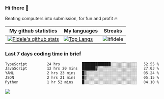 ### Hi there 👋
<p>Beating computers into submission, for fun and profit 🔥</p>

|My github statistics|My languages|Streaks|
|-|-|-|
|[![Fidele's github stats](https://github-readme-stats.vercel.app/api?username=itfidele&count_private=true&show_icons=true&theme=dark&hide_title=true)](https://github.com/itfidele)|[![Top Langs](https://github-readme-stats.vercel.app/api/top-langs/?username=itfidele&show_icons=true&langs_count=8&theme=dark&layout=compact&hide_title=true)](https://github.com/itfidele)|![itfidele](https://github-readme-streak-stats.herokuapp.com/?user=itfidele&theme=dark)

### Last 7 days coding time in brief
<!--START_SECTION:waka-->

```txt
TypeScript         24 hrs          █████████████░░░░░░░░░░░░   52.55 %
JavaScript         12 hrs 20 mins  ██████▓░░░░░░░░░░░░░░░░░░   27.03 %
YAML               2 hrs 23 mins   █▒░░░░░░░░░░░░░░░░░░░░░░░   05.24 %
JSON               2 hrs 21 mins   █▒░░░░░░░░░░░░░░░░░░░░░░░   05.15 %
Python             1 hr 52 mins    █░░░░░░░░░░░░░░░░░░░░░░░░   04.10 %
```

<!--END_SECTION:waka-->

![](https://komarev.com/ghpvc/?username=itfidele)
